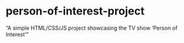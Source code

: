 # person-of-interest-project
“A simple HTML/CSS/JS project showcasing the TV show ‘Person of Interest’”
